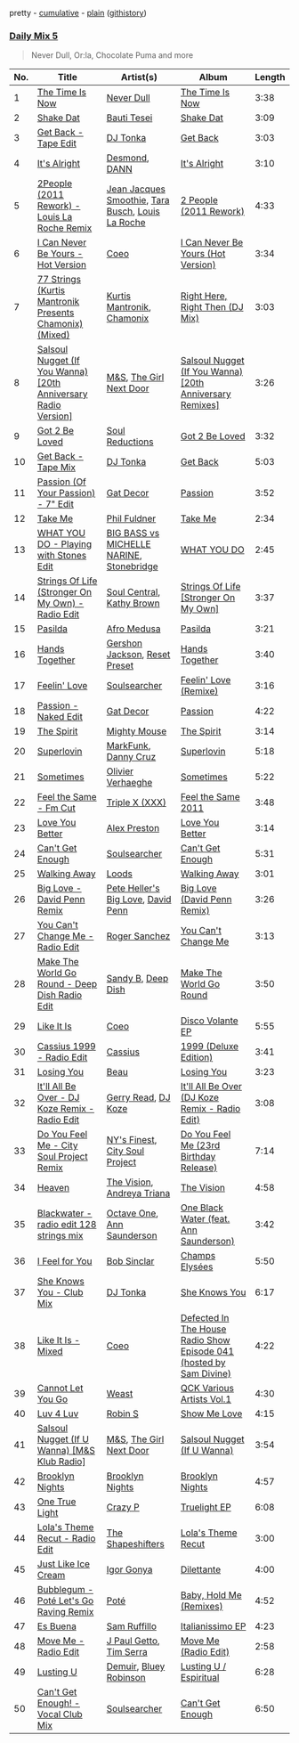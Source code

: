 pretty - [cumulative](/playlists/cumulative/Daily%20Mix%205.md) - [plain](/playlists/plain/37i9dQZF1E36TO0q54WsJv) ([githistory](https://github.githistory.xyz/vitokorn/spotify-playlist-archive/blob/master/playlists/plain/37i9dQZF1E36TO0q54WsJv))
### [Daily Mix 5](https://open.spotify.com/playlist/37i9dQZF1E36TO0q54WsJv)

> Never Dull, Or:la, Chocolate Puma and more

| No. | Title | Artist(s) | Album | Length |
|---|---|---|---|---|
| 1 | [The Time Is Now](https://open.spotify.com/track/6SGt8j4UPdPdUsrBoz6YlW) | [Never Dull](https://open.spotify.com/artist/2u3rmzZC0psTER2sDfUebm) | [The Time Is Now](https://open.spotify.com/album/5geDWlSOsDMpf6eTJFggE1) | 3:38 |
| 2 | [Shake Dat](https://open.spotify.com/track/08SBazv4bdZK0DFn3OIVWt) | [Bauti Tesei](https://open.spotify.com/artist/17YsLIhtMx8p4QaDAqpPh6) | [Shake Dat](https://open.spotify.com/album/78jmJO9hT1mKRmz7DFdAD9) | 3:09 |
| 3 | [Get Back - Tape Edit](https://open.spotify.com/track/6HnGH6OqoGmE9XysVUNO2Z) | [DJ Tonka](https://open.spotify.com/artist/0s8zZnjADp3VDjGiBpQ0yx) | [Get Back](https://open.spotify.com/album/2qENaBPonllrE9ZOvk0uHS) | 3:03 |
| 4 | [It's Alright](https://open.spotify.com/track/1haKz80FqEPdXZR8yiE0Ar) | [Desmond](https://open.spotify.com/artist/28Zwkol38hAQJpW6YKetuY), [DANN](https://open.spotify.com/artist/5eKnOOwjFpzE4Wy42WuF0q) | [It's Alright](https://open.spotify.com/album/7gyQR9uvmABzrXLULQWSH0) | 3:10 |
| 5 | [2People (2011 Rework) - Louis La Roche Remix](https://open.spotify.com/track/4fCu5BLn1Kpt35xPmaq4Mp) | [Jean Jacques Smoothie](https://open.spotify.com/artist/2UKJP6JWLR0iJHvFU93VZ5), [Tara Busch](https://open.spotify.com/artist/1w0DBixkBeAOnPKCaNtUyR), [Louis La Roche](https://open.spotify.com/artist/0a03X57i18eG1yBzpmhZAs) | [2 People (2011 Rework)](https://open.spotify.com/album/6zjBz615Tf3klscVfg0toF) | 4:33 |
| 6 | [I Can Never Be Yours - Hot Version](https://open.spotify.com/track/3F1hU8F97UoVouQRgasdM4) | [Coeo](https://open.spotify.com/artist/3OoNpyvA82LedOZWG3WE8Z) | [I Can Never Be Yours (Hot Version)](https://open.spotify.com/album/77oqJ7YEGeK3cffhlu5gIA) | 3:34 |
| 7 | [77 Strings (Kurtis Mantronik Presents Chamonix) (Mixed)](https://open.spotify.com/track/163xq2YqncBXReWL5MreXi) | [Kurtis Mantronik](https://open.spotify.com/artist/6YDg64ZbQWVMSCjOmWVewB), [Chamonix](https://open.spotify.com/artist/2mpYhW3FAofmIKpvOqatVj) | [Right Here, Right Then (DJ Mix)](https://open.spotify.com/album/2tV1CiAocJNtHthZuYv7xl) | 3:03 |
| 8 | [Salsoul Nugget (If You Wanna) [20th Anniversary Radio Version]](https://open.spotify.com/track/2YTLaMmFXuwbcCTym7Z3vz) | [M&S](https://open.spotify.com/artist/1yilmOGIT2XvvrWkXZ0GrT), [The Girl Next Door](https://open.spotify.com/artist/6aNmLup2Z0YmPkEuPXzyGD) | [Salsoul Nugget (If You Wanna) [20th Anniversary Remixes]](https://open.spotify.com/album/1vD0z5ZmlsYz8k9KYpiUvY) | 3:26 |
| 9 | [Got 2 Be Loved](https://open.spotify.com/track/6zN0GSu6LZoZuXHFMErq2q) | [Soul Reductions](https://open.spotify.com/artist/1z0WDGqbharsGI6n33mwhj) | [Got 2 Be Loved](https://open.spotify.com/album/6eu7epbyCzVBv8kYahA657) | 3:32 |
| 10 | [Get Back - Tape Mix](https://open.spotify.com/track/3xBudG07erHx9GxIVx7zs3) | [DJ Tonka](https://open.spotify.com/artist/0s8zZnjADp3VDjGiBpQ0yx) | [Get Back](https://open.spotify.com/album/2qENaBPonllrE9ZOvk0uHS) | 5:03 |
| 11 | [Passion (Of Your Passion) - 7" Edit](https://open.spotify.com/track/50omybWxloWvXOGYlHtpcr) | [Gat Decor](https://open.spotify.com/artist/6wbsiIvg0rsbL9JlLAH9GA) | [Passion](https://open.spotify.com/album/4F74H7yribKYcseNcUvgv5) | 3:52 |
| 12 | [Take Me](https://open.spotify.com/track/1By1ldFnEnvZI47HEeTHk5) | [Phil Fuldner](https://open.spotify.com/artist/1DKPQBaKEzmQzWG1GwJoXT) | [Take Me](https://open.spotify.com/album/4ZTsEtIrFPFXGo6eXt06Zk) | 2:34 |
| 13 | [WHAT YOU DO - Playing with Stones Edit](https://open.spotify.com/track/4E49sI1FNy6xPjHSHBsyle) | [BIG BASS vs MICHELLE NARINE](https://open.spotify.com/artist/70vA0DriaPZRnuSGcG7Jup), [Stonebridge](https://open.spotify.com/artist/4KkoEcGlO2YAFFqEtEFGt7) | [WHAT YOU DO](https://open.spotify.com/album/2fTWLynLftYjI9zq3vEA1v) | 2:45 |
| 14 | [Strings Of Life (Stronger On My Own) - Radio Edit](https://open.spotify.com/track/1dDtiaxvXS5qryqlw4tlAc) | [Soul Central](https://open.spotify.com/artist/7AhOEwT7t9lSIypvP1WTGP), [Kathy Brown](https://open.spotify.com/artist/1dYwUvGX41uwyOuabIEJUq) | [Strings Of Life [Stronger On My Own]](https://open.spotify.com/album/4sOyWnIf0jMAevNthNjeQw) | 3:37 |
| 15 | [Pasilda](https://open.spotify.com/track/6VQDaTTTHeLUhKaHcDe2Bz) | [Afro Medusa](https://open.spotify.com/artist/6D1DgoF2TYTbPQbRPEriaI) | [Pasilda](https://open.spotify.com/album/7nTVeqrRHtGvTRCrrUmdoc) | 3:21 |
| 16 | [Hands Together](https://open.spotify.com/track/74b0NV5nrcsl4KYcjrbaib) | [Gershon Jackson](https://open.spotify.com/artist/3piygLoXBXFOM06iyKWLEc), [Reset Preset](https://open.spotify.com/artist/1xlojrzsaMtJtjAl8Ry4E6) | [Hands Together](https://open.spotify.com/album/1iNluhjyb503G5tEvIXBG0) | 3:40 |
| 17 | [Feelin' Love](https://open.spotify.com/track/3hFHJBl4gXgVbkzFwmhxJU) | [Soulsearcher](https://open.spotify.com/artist/37eRNhw77Tm4Ois5CezSvY) | [Feelin' Love (Remixe)](https://open.spotify.com/album/2vYvqT96hhm90mLN0NmVL9) | 3:16 |
| 18 | [Passion - Naked Edit](https://open.spotify.com/track/0ZBPWoRkfZ8SLcDJaFnkUu) | [Gat Decor](https://open.spotify.com/artist/6wbsiIvg0rsbL9JlLAH9GA) | [Passion](https://open.spotify.com/album/4F74H7yribKYcseNcUvgv5) | 4:22 |
| 19 | [The Spirit](https://open.spotify.com/track/1rx29sKarqbMuUmSEr2jGO) | [Mighty Mouse](https://open.spotify.com/artist/7L2YO3SQWLLDsYkpv0Ju4K) | [The Spirit](https://open.spotify.com/album/2kr87S2pQ5bMQi53EgX1GI) | 3:14 |
| 20 | [Superlovin](https://open.spotify.com/track/0Py07DccuzamD7G3bJqd99) | [MarkFunk](https://open.spotify.com/artist/5z8oTxvOAgcWkuuHJVNfXS), [Danny Cruz](https://open.spotify.com/artist/4BHDajMTeCvfxfoRBU8Qc3) | [Superlovin](https://open.spotify.com/album/1o8dY4rwPP7YtrGbWSj3fR) | 5:18 |
| 21 | [Sometimes](https://open.spotify.com/track/12082VdNEhMbjRNbw2snKo) | [Olivier Verhaeghe](https://open.spotify.com/artist/5ByRyadFsiEijaFBYlNxLs) | [Sometimes](https://open.spotify.com/album/3ehH1C2IDOXJxPkZUPjVQX) | 5:22 |
| 22 | [Feel the Same - Fm Cut](https://open.spotify.com/track/45TnjFNTnGkmM4WvXjXhwq) | [Triple X (XXX)](https://open.spotify.com/artist/0zUQeFmRoHd0ZYM4yNJoqf) | [Feel the Same 2011](https://open.spotify.com/album/6A7lVrYEowhH6xFmposQZj) | 3:48 |
| 23 | [Love You Better](https://open.spotify.com/track/1TvazP1ZwXFtJnkO3FcGsD) | [Alex Preston](https://open.spotify.com/artist/0f8HuVIxsHG6bnEZsz0RuD) | [Love You Better](https://open.spotify.com/album/38ra4cHiMOZQRLZQrrTFp1) | 3:14 |
| 24 | [Can't Get Enough](https://open.spotify.com/track/2VuAooHs5bUlfB8qXaF4qK) | [Soulsearcher](https://open.spotify.com/artist/37eRNhw77Tm4Ois5CezSvY) | [Can't Get Enough](https://open.spotify.com/album/5kokVd2f986iYiX179GLtC) | 5:31 |
| 25 | [Walking Away](https://open.spotify.com/track/60Xl2vVUmPQTIMReyYOB1a) | [Loods](https://open.spotify.com/artist/1uF7AFfGahplhiaHEy9NNl) | [Walking Away](https://open.spotify.com/album/5XGtYIuCHNPDhJAiv5hYFQ) | 3:01 |
| 26 | [Big Love - David Penn Remix](https://open.spotify.com/track/4WHXk1rnSH8galaTU8xVbm) | [Pete Heller's Big Love](https://open.spotify.com/artist/1KIT43QU793ZmRpuuQYrpy), [David Penn](https://open.spotify.com/artist/5kA0fIY29Fnfu4U2I2xvki) | [Big Love (David Penn Remix)](https://open.spotify.com/album/0u1Rh0xmhWqXVr2F6zeBI3) | 3:26 |
| 27 | [You Can't Change Me - Radio Edit](https://open.spotify.com/track/5MnXOQPyEOLpJm6thuXtpL) | [Roger Sanchez](https://open.spotify.com/artist/1HT9k1ZSUL9IczSstOAgWJ) | [You Can't Change Me](https://open.spotify.com/album/3erZdRA2VZRwtkhHDg2BUs) | 3:13 |
| 28 | [Make The World Go Round - Deep Dish Radio Edit](https://open.spotify.com/track/3suUyj7jumc7N0sxNfsdPe) | [Sandy B](https://open.spotify.com/artist/4actG94YfJxMVdKBGWkAZL), [Deep Dish](https://open.spotify.com/artist/720JYpdCgHuTmDeryW0wEA) | [Make The World Go Round](https://open.spotify.com/album/7EUPZNQdefg99rHecK3DA0) | 3:50 |
| 29 | [Like It Is](https://open.spotify.com/track/72PaeuOiW14HbKoSQPpXPJ) | [Coeo](https://open.spotify.com/artist/3OoNpyvA82LedOZWG3WE8Z) | [Disco Volante EP](https://open.spotify.com/album/4ScJcQTiKWGikAazvWbepS) | 5:55 |
| 30 | [Cassius 1999 - Radio Edit](https://open.spotify.com/track/4CHGyhVoq5AVpG47klsVrL) | [Cassius](https://open.spotify.com/artist/4sf3QZW8a3xZ14IGsOAzoy) | [1999 (Deluxe Edition)](https://open.spotify.com/album/2HKgnzlGIJddpRwDlxit43) | 3:41 |
| 31 | [Losing You](https://open.spotify.com/track/1d2shfG95Barrfil5cWDCJ) | [Beau](https://open.spotify.com/artist/3vwy5NQXFV797LDXh2NxEG) | [Losing You](https://open.spotify.com/album/6Dq3YK2htAzXLfYYpRQv2H) | 3:23 |
| 32 | [It'll All Be Over - DJ Koze Remix - Radio Edit](https://open.spotify.com/track/7GFMKgqhOsaFL3k9g5vbLe) | [Gerry Read](https://open.spotify.com/artist/5FIfw6s4iYUFu6tA3iIIOQ), [DJ Koze](https://open.spotify.com/artist/1kR99O4MgSTasyeJh8UFCg) | [It'll All Be Over (DJ Koze Remix - Radio Edit)](https://open.spotify.com/album/6PqM6qyRU5GrGKdy57tupJ) | 3:08 |
| 33 | [Do You Feel Me - City Soul Project Remix](https://open.spotify.com/track/0VIVrtScJca47hUR4QHy6w) | [NY's Finest](https://open.spotify.com/artist/1J7AUI3TjnDotUGZEBPpsc), [City Soul Project](https://open.spotify.com/artist/22ezq0IGyZ1vYGwJ6rN5P6) | [Do You Feel Me (23rd Birthday Release)](https://open.spotify.com/album/2fKUiApkXIqqorFpa50xHR) | 7:14 |
| 34 | [Heaven](https://open.spotify.com/track/2Mza1iv6z8tMAGe5OtvTLt) | [The Vision](https://open.spotify.com/artist/33nwA09TKiO0nWmUrI3E1I), [Andreya Triana](https://open.spotify.com/artist/0QRaLIODiy6GW5O0gSeX3U) | [The Vision](https://open.spotify.com/album/1pc15m0RSArRV0kiVkIvPq) | 4:58 |
| 35 | [Blackwater - radio edit 128 strings mix](https://open.spotify.com/track/66IbYJvnP9XhmRjXMF7nI2) | [Octave One](https://open.spotify.com/artist/0CRfAs5qmkRgw9x9etNGqH), [Ann Saunderson](https://open.spotify.com/artist/7IItD0N1A3unbTmcIzsCEK) | [One Black Water (feat. Ann Saunderson)](https://open.spotify.com/album/2jrsxvCwt54MyWQmP4ei4T) | 3:42 |
| 36 | [I Feel for You](https://open.spotify.com/track/7opq9mMuTcHUXTY3EO3hym) | [Bob Sinclar](https://open.spotify.com/artist/5YFS41yoX0YuFY39fq21oN) | [Champs Elysées](https://open.spotify.com/album/62DMpTTW3o6sYaNVYxtq2B) | 5:50 |
| 37 | [She Knows You - Club Mix](https://open.spotify.com/track/14nx7gar3JGpakwOoiufgo) | [DJ Tonka](https://open.spotify.com/artist/0s8zZnjADp3VDjGiBpQ0yx) | [She Knows You](https://open.spotify.com/album/2hYoDQik5XEJVE6jA3ssjG) | 6:17 |
| 38 | [Like It Is - Mixed](https://open.spotify.com/track/2SvYvaedHKosxDUlzkXvFE) | [Coeo](https://open.spotify.com/artist/3OoNpyvA82LedOZWG3WE8Z) | [Defected In The House Radio Show Episode 041 (hosted by Sam Divine)](https://open.spotify.com/album/0AfEjygb9aHDRQomGj1zPl) | 4:22 |
| 39 | [Cannot Let You Go](https://open.spotify.com/track/1uYtTOfC6DuNf7GdxkHGkf) | [Weast](https://open.spotify.com/artist/6PqeYJNGdhBM2oZ4AwiW8t) | [QCK Various Artists Vol.1](https://open.spotify.com/album/7vO1e5G8ggJOLiDSr0cBQB) | 4:30 |
| 40 | [Luv 4 Luv](https://open.spotify.com/track/4F2wlXKpVrQZ6nk2oMeTPI) | [Robin S](https://open.spotify.com/artist/2WvLeseDGPX1slhmxI59G3) | [Show Me Love](https://open.spotify.com/album/6jxpv9YuM6J0prasP7ofd8) | 4:15 |
| 41 | [Salsoul Nugget (If U Wanna) [M&S Klub Radio]](https://open.spotify.com/track/6PhBKfYgZlhCIyQPMWEw4R) | [M&S](https://open.spotify.com/artist/1yilmOGIT2XvvrWkXZ0GrT), [The Girl Next Door](https://open.spotify.com/artist/6aNmLup2Z0YmPkEuPXzyGD) | [Salsoul Nugget (If U Wanna)](https://open.spotify.com/album/376bBmqk9LS8PZDJPaxYcn) | 3:54 |
| 42 | [Brooklyn Nights](https://open.spotify.com/track/7M2lSThbLYacyWWJkwfCjk) | [Brooklyn Nights](https://open.spotify.com/artist/6VEiz1sJ0wV7v66xvBxiwr) | [Brooklyn Nights](https://open.spotify.com/album/43M6VxeQsmdL19I76EHw7d) | 4:57 |
| 43 | [One True Light](https://open.spotify.com/track/1Egpjd6PugKaBLetI4bDkd) | [Crazy P](https://open.spotify.com/artist/6jOz2B9qeID4dLP1o8bFGf) | [Truelight EP](https://open.spotify.com/album/3AeeAQWFXJd3PUOVJi67Ql) | 6:08 |
| 44 | [Lola's Theme Recut - Radio Edit](https://open.spotify.com/track/1Y38T6VrGCEgDZ89SXY2EP) | [The Shapeshifters](https://open.spotify.com/artist/60FV7KyxIH9FH1uq7u8inP) | [Lola's Theme Recut](https://open.spotify.com/album/5vhr2aSdFzpWqrfEmeWQY4) | 3:00 |
| 45 | [Just Like Ice Cream](https://open.spotify.com/track/2QBER4tXlOV3fiWh3tvTrI) | [Igor Gonya](https://open.spotify.com/artist/4jvUMlX58g9OskhINvHwgF) | [Dilettante](https://open.spotify.com/album/5ECFcwTrKODg2XeeLk3HLO) | 4:00 |
| 46 | [Bubblegum - Poté Let's Go Raving Remix](https://open.spotify.com/track/1NYVQuqp7ZgkUbuiB5Fs7m) | [Poté](https://open.spotify.com/artist/4mHvZlo1KyW4kW3F1FE1q5) | [Baby, Hold Me (Remixes)](https://open.spotify.com/album/12bSqNELb5yvv0auLO9iXJ) | 4:52 |
| 47 | [Es Buena](https://open.spotify.com/track/4rJS9klVBurRYknrBd8Ogs) | [Sam Ruffillo](https://open.spotify.com/artist/22x2iswjXGmDEkCJcUKYiy) | [Italianissimo EP](https://open.spotify.com/album/0nHgSQx4sKmFItKIm8M8rt) | 4:23 |
| 48 | [Move Me - Radio Edit](https://open.spotify.com/track/7CNzXNCpLHc8xjLmFkp3TS) | [J Paul Getto](https://open.spotify.com/artist/2qplg23iVeAdhFhv7KPcj2), [Tim Serra](https://open.spotify.com/artist/0M3q9oF3nTNX2ZAmunRPiI) | [Move Me (Radio Edit)](https://open.spotify.com/album/3z4pYiUADr7jA88IBwoXKU) | 2:58 |
| 49 | [Lusting U](https://open.spotify.com/track/02HUOQ4C6zD0NMXwFLzTbS) | [Demuir](https://open.spotify.com/artist/57fp8oZ2P90tIcOpmAtZEi), [Bluey Robinson](https://open.spotify.com/artist/4JgCtSrKUJB4UT9MUoPSo6) | [Lusting U / Espiritual](https://open.spotify.com/album/32CTwb9fmLPKkb65dUYr97) | 6:28 |
| 50 | [Can't Get Enough! - Vocal Club Mix](https://open.spotify.com/track/2zstesKHgTCPmyOb229PDJ) | [Soulsearcher](https://open.spotify.com/artist/37eRNhw77Tm4Ois5CezSvY) | [Can't Get Enough](https://open.spotify.com/album/5kokVd2f986iYiX179GLtC) | 6:50 |